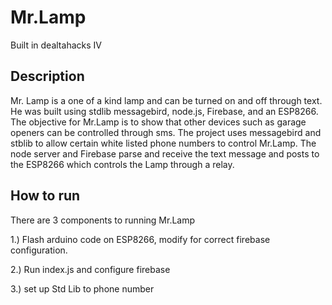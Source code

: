 Mr.Lamp
=====

Built in dealtahacks IV

Description
-----

Mr. Lamp is a one of a kind lamp and can be turned on and off through text. He was built using  stdlib messagebird, node.js, Firebase, and an ESP8266. The objective for Mr.Lamp is to show that other devices such as garage openers can be controlled through sms. The project uses messagebird and stblib to allow certain white listed phone numbers to control Mr.Lamp. The node server and Firebase parse and receive the text message and posts to the ESP8266 which controls the Lamp through a relay.

How to run
-----

There are 3 components to running Mr.Lamp

1.) Flash arduino code on ESP8266, modify for correct firebase configuration.

2.) Run index.js and configure firebase

3.) set up Std Lib to phone number





